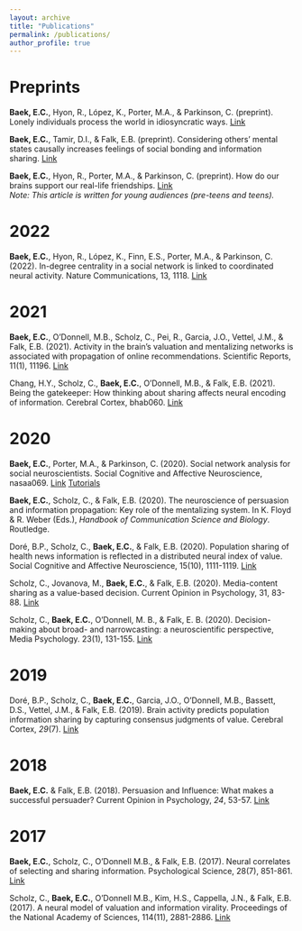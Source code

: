 ```yaml
---
layout: archive
title: "Publications"
permalink: /publications/
author_profile: true
---
```


Preprints
======
**Baek, E.C.**, Hyon, R., López, K., Porter, M.A., & Parkinson, C. (preprint). Lonely individuals process the world in idiosyncratic ways. <a href="https://psyarxiv.com/yt872/" target="_blank">Link</a>

**Baek, E.C.**, Tamir, D.I., & Falk, E.B. (preprint). Considering others’ mental states causally increases feelings of social bonding and information sharing. <a href="https://psyarxiv.com/nw43x/" target="_blank">Link</a>
  
**Baek, E.C.**, Hyon, R., Porter, M.A., & Parkinson, C. (preprint). How do our brains support our real-life friendships. <a href="https://osf.io/preprints/socarxiv/vy2jr/" target="_blank">Link</a> <br>*Note: This article is written for young audiences (pre-teens and teens).*

2022
======
**Baek, E.C.**, Hyon, R., López, K., Finn, E.S., Porter, M.A., & Parkinson, C. (2022). In-degree centrality in a social network is linked to coordinated neural activity. Nature Communications, 13, 1118. <a href="https://www.nature.com/articles/s41467-022-28432-3" target="_blank">Link</a>

2021
======
**Baek, E.C.**, O’Donnell, M.B., Scholz, C., Pei, R., Garcia, J.O., Vettel, J.M., & Falk, E.B. (2021). Activity in the brain’s valuation and mentalizing networks is associated with propagation of online recommendations. Scientific Reports, 11(1), 11196. <a href="https://www.nature.com/articles/s41598-021-90420-2" target="_blank">Link</a>

Chang, H.Y., Scholz, C., **Baek, E.C.**, O’Donnell, M.B., & Falk, E.B. (2021). Being the gatekeeper: How thinking about sharing affects neural encoding of information. Cerebral Cortex, bhab060. <a href="https://doi.org/10.1093/cercor/bhab060" target="_blank">Link</a>

2020
======
**Baek, E.C.**, Porter, M.A., & Parkinson, C. (2020). Social network analysis for social neuroscientists. Social Cognitive and Affective Neuroscience, nasaa069. <a href="https://doi.org/10.1093/scan/nsaa069" target="_blank">Link</a> <a href="https://github.com/elisabaek/social_network_analysis_tutorial" target="_blank">Tutorials</a>

**Baek, E.C.**, Scholz, C., & Falk, E.B. (2020). The neuroscience of persuasion and information propagation: Key role of the mentalizing system. In K. Floyd & R. Weber (Eds.), _Handbook of Communication Science and Biology_. Routledge.

Doré, B.P., Scholz, C., **Baek, E.C.**, & Falk, E.B. (2020). Population sharing of health news information is reflected in a distributed neural index of value. Social Cognitive and Affective Neuroscience, 15(10), 1111-1119. <a href="https://doi.org/10.1093/scan/nsaa129" target="_blank">Link</a>

Scholz, C., Jovanova, M., **Baek, E.C.**, & Falk, E.B. (2020). Media-content sharing as a value-based decision. Current Opinion in Psychology, 31, 83-88. <a href="https://doi.org/10.1016/j.copsyc.2019.08.004" target="_blank">Link</a>

Scholz, C., **Baek, E.C.**, O’Donnell, M. B., & Falk, E. B. (2020). Decision-making about broad- and narrowcasting: a neuroscientific perspective, Media Psychology. 23(1), 131-155. <a href="https://doi.org/10.1080/15213269.2019.1572522" target="_blank">Link</a>

2019
======
Doré, B.P., Scholz, C., **Baek, E.C.**, Garcia, J.O., O’Donnell, M.B., Bassett, D.S., Vettel, J.M., & Falk, E.B. (2019). Brain activity predicts population information sharing by capturing consensus judgments of value. Cerebral Cortex, _29_(7). <a href="https://doi.org/10.1093/cercor/bhy176" target="_blank">Link</a>

2018
======
**Baek, E.C.** & Falk, E.B. (2018). Persuasion and Influence: What makes a successful persuader? Current Opinion in Psychology, _24_, 53-57. <a href="https://doi.org/10.1016/j.copsyc.2018.05.004" target="_blank">Link</a>

2017
======
**Baek, E.C.**, Scholz, C., O’Donnell M.B., & Falk, E.B. (2017). Neural correlates of selecting and sharing information. Psychological Science, 28(7), 851-861. <a href="https://doi.org/10.1177/0956797617695073" target="_blank">Link</a>

Scholz, C., **Baek, E.C.**, O’Donnell M.B., Kim, H.S., Cappella, J.N., & Falk, E.B. (2017). A neural model of valuation and information virality. Proceedings of the National Academy of Sciences, 114(11), 2881-2886. <a href="http://doi.org/10.1073/pnas.1615259114" target="_blank">Link</a>
